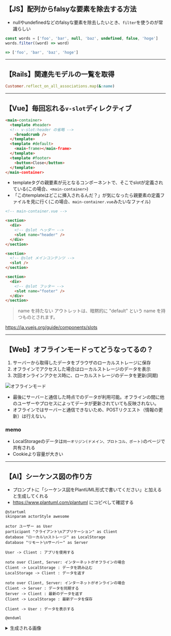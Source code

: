 ## 【JS】配列からfalsyな要素を除去する方法
- nullやundefinedなどのfalsyな要素を除去したいとき、`filter`を使うのが常識らしい
```js
const words = ['foo', 'bar', null, 'baz', undefined, false, 'hoge']
words.filter((word) => word)

=> ['foo', 'bar', 'baz', 'hoge']
```

---

## 【Rails】関連先モデルの一覧を取得
```ruby
Customer.reflect_on_all_associations.map(&:name)
```

---

## 【Vue】毎回忘れる`v-slot`ディレクティブ
```html
<main-container>
  <template #header>
  <!-- v-slot:header の省略 -->
    <breadcrumb />
  </template>
  <template #default>
    <main-frame></main-frame>
  </template>
  <template #footer>
    <button>Close</button>
  </template>
</main-container>
```

- templateタグの親要素が元となるコンポーネントで、そこでslotが定義されている(この場合、`<main-container>`)
- 「このtemplateはどこに挿入されるんだ？」が気になったら親要素の定義ファイルを見に行く(この場合、`main-container.vue`みたいなファイル)

```html
<!-- main-container.vue -->

<section>
  <div>
    <!-- @slot ヘッダー -->
    <slot name="header" />
  </div>
</section>

<section>
  <!-- @slot メインコンテンツ -->
  <slot />
</section>

<section>
  <div>
    <!-- @slot フッター -->
    <slot name="footer" />
  </div>
</section>
```

> name を持たない <slot> アウトレットは、暗黙的に "default" という name を持つものとされます。

https://ja.vuejs.org/guide/components/slots

---

## 【Web】オフラインモードってどうなってるの？
1. サーバーから取得したデータをブラウザのローカルストレージに保存
2. オフラインでアクセスした場合はローカルストレージのデータを表示
3. 次回オンラインアクセス時に、ローカルストレージのデータを更新(同期)

![オフラインモード](https://github.com/naon708/til/assets/77439261/d496ce8e-cd86-4177-878c-c6c6cadce796)

- 最後にサーバーと通信した時点でのデータが利用可能。オフラインの間に他のユーザーやプロセスによってデータが更新されていても反映されない。
- オフラインではサーバーと通信できないため、POSTリクエスト（情報の更新）は行えない。

### memo
- LocalStorageのデータは`同一オリジン(ドメイン、プロトコル、ポート)`のページで共有される
- Cookieより容量が大きい

---

## 【AI】シーケンス図の作り方
- プロンプトに「シーケンス図をPlantUML形式で書いてください」と加えると生成してくれる
- https://www.plantuml.com/plantuml にコピペして確認する
```plantuml
@startuml
skinparam actorStyle awesome

actor ユーザー as User
participant "クライアント\nアプリケーション" as Client
database "ローカル\nストレージ" as LocalStorage
database "リモート\nサーバー" as Server

User -> Client : アプリを使用する

note over Client, Server: インターネットがオフラインの場合
Client -> LocalStorage : データを読み込む
LocalStorage -> Client : データを返す

note over Client, Server: インターネットがオンラインの場合
Client -> Server : データを同期する
Server -> Client : 最新のデータを返す
Client -> LocalStorage : 最新データを保存

Client -> User : データを表示する

@enduml
```

<details><summary>生成される画像</summary>

![オフラインモード](https://github.com/naon708/til/assets/77439261/cec59276-4f4a-4a51-88d5-b8bd7eddcd7e)

</details> 
